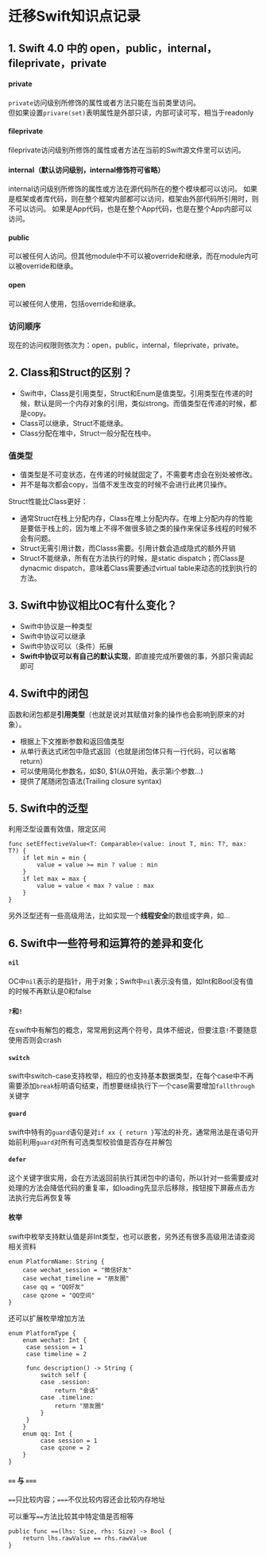 # 迁移Swift知识点记录

## 1. Swift 4.0 中的 open，public，internal，fileprivate，private
#### private 
`private`访问级别所修饰的属性或者方法只能在当前类里访问。  
但如果设置`privare(set)`表明属性是外部只读，内部可读可写，相当于readonly

#### fileprivate 
fileprivate访问级别所修饰的属性或者方法在当前的Swift源文件里可以访问。

#### internal（默认访问级别，internal修饰符可省略） 
internal访问级别所修饰的属性或方法在源代码所在的整个模块都可以访问。 
如果是框架或者库代码，则在整个框架内部都可以访问，框架由外部代码所引用时，则不可以访问。 
如果是App代码，也是在整个App代码，也是在整个App内部可以访问。

#### public 
可以被任何人访问。但其他module中不可以被override和继承，而在module内可以被override和继承。

#### open 
可以被任何人使用，包括override和继承。

### 访问顺序
现在的访问权限则依次为：open，public，internal，fileprivate，private。


## 2. Class和Struct的区别？
* Swift中，Class是引用类型，Struct和Enum是值类型。引用类型在传递的时候，默认是同一个内存对象的引用，类似strong。而值类型在传递的时候，都是copy。
* Class可以继承，Struct不能继承。
* Class分配在堆中，Struct一般分配在栈中。

### 值类型
* 值类型是不可变状态，在传递的时候就固定了，不需要考虑会在别处被修改。
* 并不是每次都会copy，当值不发生改变的时候不会进行此拷贝操作。

Struct性能比Class更好：
 
* 通常Struct在栈上分配内存，Class在堆上分配内存。在堆上分配内存的性能是要低于栈上的，因为堆上不得不做很多锁之类的操作来保证多线程的时候不会有问题。
* Struct无需引用计数，而Classs需要。引用计数会造成隐式的额外开销
* Struct不能继承，所有在方法执行的时候，是static dispatch；而Class是dynacmic dispatch，意味着Class需要通过virtual table来动态的找到执行的方法。 


## 3. Swift中协议相比OC有什么变化？
* Swift中协议是一种类型
* Swift中协议可以继承
* Swift中协议可以（条件）拓展
* **Swift中协议可以有自己的默认实现**，即直接完成所要做的事，外部只需调起即可


## 4. Swift中的闭包
函数和闭包都是**引用类型**（也就是说对其赋值对象的操作也会影响到原来的对象）。

* 根据上下文推断参数和返回值类型
* 从单行表达式闭包中隐式返回（也就是闭包体只有一行代码，可以省略return）
* 可以使用简化参数名，如$0, $1(从0开始，表示第i个参数...)
* 提供了尾随闭包语法(Trailing closure syntax)


## 5. Swift中的泛型
利用泛型设置有效值，限定区间

```
func setEffectiveValue<T: Comparable>(value: inout T, min: T?, max: T?) {
    if let min = min {
        value = value >= min ? value : min
    }
    if let max = max {
        value = value < max ? value : max
    }
}
```

另外泛型还有一些高级用法，比如实现一个**线程安全**的数组或字典，如...


## 6. Swift中一些符号和运算符的差异和变化
#### `nil`
OC中`nil`表示的是指针，用于对象；Swift中`nil`表示没有值，如Int和Bool没有值的时候不再默认是0和false  

#### `?`和`!`
在swift中有解包的概念，常常用到这两个符号，具体不细说，但要注意`!`不要随意使用否则会crash 

#### `switch`
swift中switch-case支持枚举，相应的也支持基本数据类型，在每个case中不再需要添加`break`标明语句结束，而想要继续执行下一个case需要增加`fallthrough`关键字

#### `guard`
swift中特有的`guard`语句是对`if xx { return }`写法的补充，通常用法是在语句开始前利用`guard`对所有可选类型校验值是否存在并解包

#### `defer`
这个关键字很实用，会在方法返回前执行其闭包中的语句，所以针对一些需要成对处理的方法会降低代码的重复率，如loading先显示后移除，按钮按下屏蔽点击方法执行完后再恢复等

#### 枚举
swift中枚举支持默认值是非Int类型，也可以嵌套，另外还有很多高级用法请查阅相关资料

```
enum PlatformName: String {
    case wechat_session = "微信好友"
    case wechat_timeline = "朋友圈"
    case qq = "QQ好友"
    case qzone = "QQ空间"
}
```
还可以扩展枚举增加方法

```
enum PlatformType {
    enum wechat: Int {
	 case session = 1
	 case timeline = 2
	 
	 func description() -> String {
	     switch self {
	     case .session:
	         return "会话"
	     case .timeline:
	         return "朋友圈"
	     }
	 }
    }
    enum qq: Int {
    	 case session = 1
    	 case qzone = 2
    }
}
```

#### `==` 与 `===` 
`==`只比较内容；`===`不仅比较内容还会比较内存地址  

可以重写`==`方法比较其中特定值是否相等

```
public func ==(lhs: Size, rhs: Size) -> Bool {
    return lhs.rawValue == rhs.rawValue
}
```
